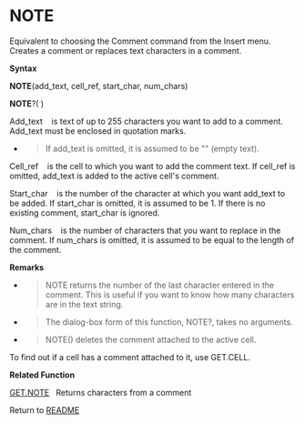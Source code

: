 # NOTE

Equivalent to choosing the Comment command from the Insert menu. Creates
a comment or replaces text characters in a comment.

**Syntax**

**NOTE**(add\_text, cell\_ref, start\_char, num\_chars)

**NOTE**?( )

Add\_text&nbsp;&nbsp;&nbsp;&nbsp;is text of up to 255 characters you
want to add to a comment. Add\_text must be enclosed in quotation marks.

  - > If add\_text is omitted, it is assumed to be "" (empty text).


Cell\_ref&nbsp;&nbsp;&nbsp;&nbsp;is the cell to which you want to add
the comment text. If cell\_ref is omitted, add\_text is added to the
active cell's comment.

Start\_char&nbsp;&nbsp;&nbsp;&nbsp;is the number of the character at
which you want add\_text to be added. If start\_char is omitted, it is
assumed to be 1. If there is no existing comment, start\_char is
ignored.

Num\_chars&nbsp;&nbsp;&nbsp;&nbsp;is the number of characters that you
want to replace in the comment. If num\_chars is omitted, it is assumed
to be equal to the length of the comment.

**Remarks**

  - > NOTE returns the number of the last character entered in the
    > comment. This is useful if you want to know how many characters
    > are in the text string.

  - > The dialog-box form of this function, NOTE?, takes no arguments.

  - > NOTE() deletes the comment attached to the active cell.


To find out if a cell has a comment attached to it, use GET.CELL.

**Related Function**

[GET.NOTE](GET.NOTE.md)&nbsp;&nbsp;&nbsp;Returns characters from a comment



Return to [README](README.md)

